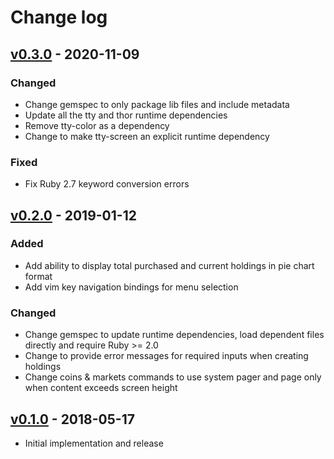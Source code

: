 # Change log

## [v0.3.0] - 2020-11-09

### Changed
* Change gemspec to only package lib files and include metadata
* Update all the tty and thor runtime dependencies
* Remove tty-color as a dependency
* Change to make tty-screen an explicit runtime dependency

### Fixed
* Fix Ruby 2.7 keyword conversion errors

## [v0.2.0] - 2019-01-12

### Added
* Add ability to display total purchased and current holdings in pie chart format
* Add vim key navigation bindings for menu selection

### Changed
* Change gemspec to update runtime dependencies, load dependent files directly and require Ruby >= 2.0
* Change to provide error messages for required inputs when creating holdings
* Change coins & markets commands to use system pager and page only when content exceeds screen height

## [v0.1.0] - 2018-05-17

* Initial implementation and release

[v0.3.0]: https://github.com/piotrmurach/coinpare/compare/v0.2.0...v0.3.0
[v0.2.0]: https://github.com/piotrmurach/coinpare/compare/v0.1.0...v0.2.0
[v0.1.0]: https://github.com/piotrmurach/coinpare/compare/v0.1.0

